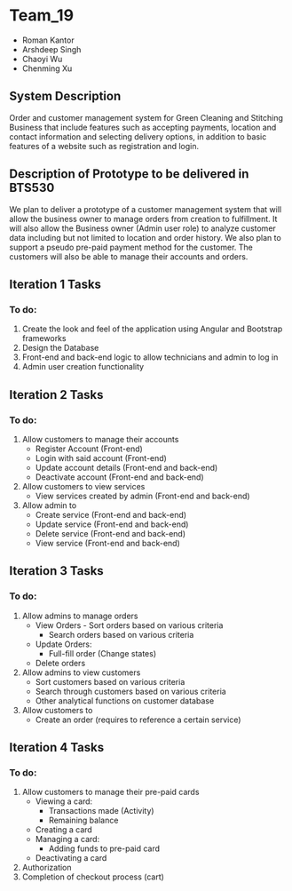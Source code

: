 # Team_19
* Roman Kantor
* Arshdeep Singh
* Chaoyi Wu
* Chenming Xu

## System Description
Order and customer management system for Green Cleaning and Stitching Business that include features such as accepting payments, location and contact information and selecting delivery options, in addition to basic features of a website such as registration and login.

## Description of Prototype to be delivered in BTS530
We plan to deliver a prototype of a customer management system that will allow the business owner to manage orders from creation to fulfillment. It will also allow the Business owner (Admin user role) to analyze customer data including but not limited to location and order history. We also plan to support a pseudo pre-paid payment method for the customer. The customers will also be able to manage their accounts and orders.

## Iteration 1 Tasks
### To do:
1. Create the look and feel of the application using Angular and Bootstrap frameworks
2. Design the Database
3. Front-end and back-end logic to allow technicians and admin to log in
4. Admin user creation functionality


## Iteration 2 Tasks
### To do:
1. Allow customers to manage their accounts
	- Register Account (Front-end)
	- Login with said account (Front-end)
	- Update account details (Front-end and back-end)
	- Deactivate account (Front-end and back-end)
2. Allow customers to view services
	- View services created by admin (Front-end and back-end)
3. Allow admin to  
	- Create service (Front-end and back-end)
	- Update service (Front-end and back-end)
	- Delete service (Front-end and back-end)
	- View service (Front-end and back-end) 



## Iteration 3 Tasks
### To do:
1. Allow admins to manage orders
    - View Orders
	      - Sort orders based on various criteria 
        - Search orders based on various criteria 
    - Update Orders:
        - Full-fill order (Change states)
    - Delete orders
2. Allow admins to view customers
    - Sort customers based on various criteria 
    - Search through customers based on various criteria 
    - Other analytical functions on customer database
3. Allow customers to  
	- Create an order (requires to reference a certain service)

## Iteration 4 Tasks
### To do:
1. Allow customers to manage their pre-paid cards
    - Viewing a card:
        - Transactions made (Activity)
        - Remaining balance
    - Creating a card
    - Managing a card:
        - Adding funds to pre-paid card
    - Deactivating a card
2. Authorization
3. Completion of checkout process (cart)
